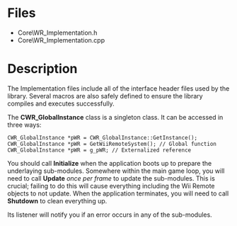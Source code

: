 # Files #

  * Core\WR\_Implementation.h
  * Core\WR\_Implementation.cpp

# Description #

The Implementation files include all of the interface header files used by the library. Several macros are also safely defined to ensure the library compiles and executes successfully.

The **CWR\_GlobalInstance** class is a singleton class. It can be accessed in three ways:
```
CWR_GlobalInstance *pWR = CWR_GlobalInstance::GetInstance();
CWR_GlobalInstance *pWR = GetWiiRemoteSystem(); // Global function
CWR_GlobalInstance *pWR = g_pWR; // Externalized reference
```

You should call **Initialize** when the application boots up to prepare the underlaying sub-modules. Somewhere within the main game loop, you will need to call **Update** _once per frame_ to update the sub-modules. This is crucial; failing to do this will cause everything including the Wii Remote objects to not update. When the application terminates, you will need to call **Shutdown** to clean everything up.

Its listener will notify you if an error occurs in any of the sub-modules.